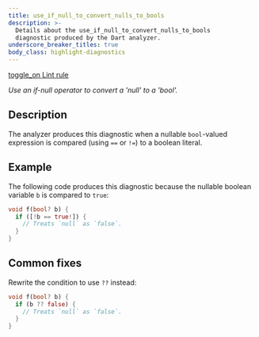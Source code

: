 ```yaml
---
title: use_if_null_to_convert_nulls_to_bools
description: >-
  Details about the use_if_null_to_convert_nulls_to_bools
  diagnostic produced by the Dart analyzer.
underscore_breaker_titles: true
body_class: highlight-diagnostics
---
```


<div class="tags">
  <a class="tag-label"
      href="/tools/linter-rules/use_if_null_to_convert_nulls_to_bools"
      title="Learn about the lint rule that enables this diagnostic."
      aria-label="Learn about the lint rule that enables this diagnostic."
      target="_blank">
    <span class="material-symbols" aria-hidden="true">toggle_on</span>
    <span>Lint rule</span>
  </a>
</div>

_Use an if-null operator to convert a 'null' to a 'bool'._

## Description

The analyzer produces this diagnostic when a nullable `bool`-valued
expression is compared (using `==` or `!=`) to a boolean literal.

## Example

The following code produces this diagnostic because the nullable boolean
variable `b` is compared to `true`:

```dart
void f(bool? b) {
  if ([!b == true!]) {
    // Treats `null` as `false`.
  }
}
```

## Common fixes

Rewrite the condition to use `??` instead:

```dart
void f(bool? b) {
  if (b ?? false) {
    // Treats `null` as `false`.
  }
}
```
